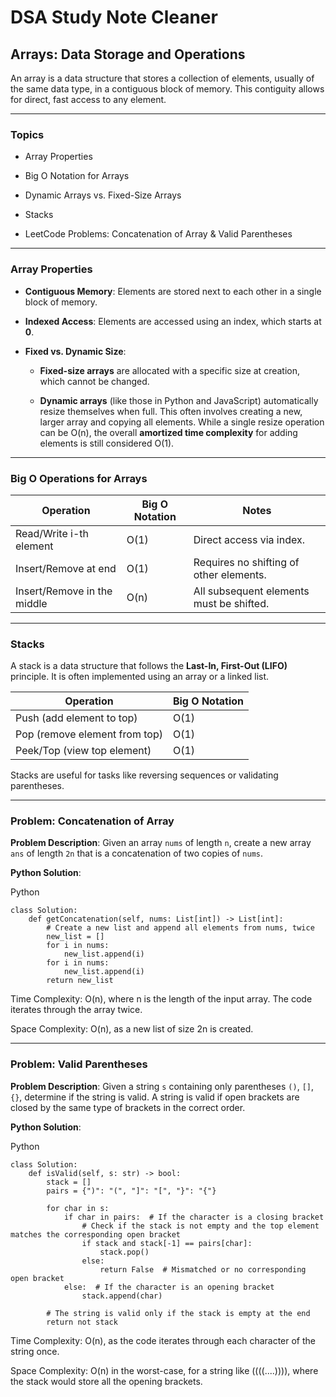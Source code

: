 # DSA Study Note Cleaner

## Arrays: Data Storage and Operations

An array is a data structure that stores a collection of elements, usually of the same data type, in a contiguous block of memory. This contiguity allows for direct, fast access to any element.

---

### **Topics**

- Array Properties
    
- Big O Notation for Arrays
    
- Dynamic Arrays vs. Fixed-Size Arrays
    
- Stacks
    
- LeetCode Problems: Concatenation of Array & Valid Parentheses
    

---

### **Array Properties**

- **Contiguous Memory**: Elements are stored next to each other in a single block of memory.
    
- **Indexed Access**: Elements are accessed using an index, which starts at **0**.
    
- **Fixed vs. Dynamic Size**:
    
    - **Fixed-size arrays** are allocated with a specific size at creation, which cannot be changed.
        
    - **Dynamic arrays** (like those in Python and JavaScript) automatically resize themselves when full. This often involves creating a new, larger array and copying all elements. While a single resize operation can be O(n), the overall **amortized time complexity** for adding elements is still considered O(1).
        

---

### **Big O Operations for Arrays**

|**Operation**|**Big O Notation**|**Notes**|
|---|---|---|
|Read/Write i-th element|O(1)|Direct access via index.|
|Insert/Remove at end|O(1)|Requires no shifting of other elements.|
|Insert/Remove in the middle|O(n)|All subsequent elements must be shifted.|

---

### **Stacks**

A stack is a data structure that follows the **Last-In, First-Out (LIFO)** principle. It is often implemented using an array or a linked list.

|**Operation**|**Big O Notation**|
|---|---|
|Push (add element to top)|O(1)|
|Pop (remove element from top)|O(1)|
|Peek/Top (view top element)|O(1)|

Stacks are useful for tasks like reversing sequences or validating parentheses.

---

### **Problem: Concatenation of Array**

**Problem Description**: Given an array `nums` of length `n`, create a new array `ans` of length `2n` that is a concatenation of two copies of `nums`.

**Python Solution**:

Python

```
class Solution:
    def getConcatenation(self, nums: List[int]) -> List[int]:
        # Create a new list and append all elements from nums, twice
        new_list = []
        for i in nums:
            new_list.append(i)
        for i in nums:
            new_list.append(i)
        return new_list
```

Time Complexity: O(n), where n is the length of the input array. The code iterates through the array twice.

Space Complexity: O(n), as a new list of size 2n is created.

---

### **Problem: Valid Parentheses**

**Problem Description**: Given a string `s` containing only parentheses `()`, `[]`, `{}`, determine if the string is valid. A string is valid if open brackets are closed by the same type of brackets in the correct order.

**Python Solution**:

Python

```
class Solution:
    def isValid(self, s: str) -> bool:
        stack = []
        pairs = {")": "(", "]": "[", "}": "{"}

        for char in s:
            if char in pairs:  # If the character is a closing bracket
                # Check if the stack is not empty and the top element matches the corresponding open bracket
                if stack and stack[-1] == pairs[char]:
                    stack.pop()
                else:
                    return False  # Mismatched or no corresponding open bracket
            else:  # If the character is an opening bracket
                stack.append(char)
        
        # The string is valid only if the stack is empty at the end
        return not stack
```

Time Complexity: O(n), as the code iterates through each character of the string once.

Space Complexity: O(n) in the worst-case, for a string like ((((....)))), where the stack would store all the opening brackets.